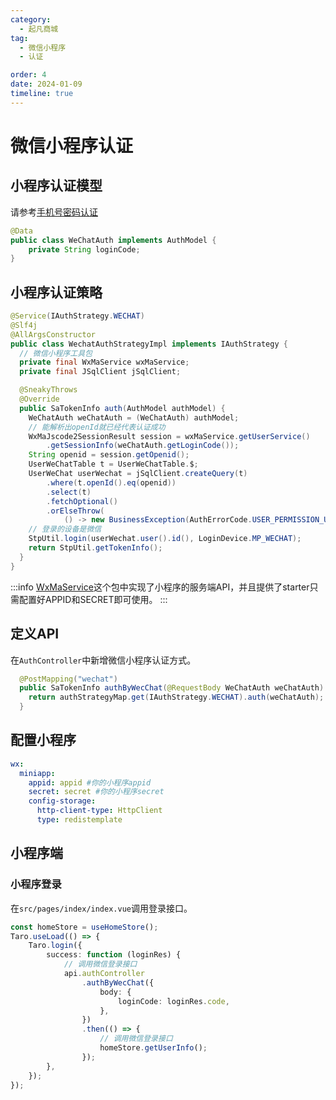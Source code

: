 ```yaml
---
category:
  - 起凡商城
tag:
  - 微信小程序
  - 认证

order: 4
date: 2024-01-09
timeline: true
---
```


# 微信小程序认证

## 小程序认证模型

请参考[手机号密码认证](./phone-password-auth.md/#模型实现)

```java
@Data
public class WeChatAuth implements AuthModel {
    private String loginCode;
}
```

## 小程序认证策略

```java
@Service(IAuthStrategy.WECHAT)
@Slf4j
@AllArgsConstructor
public class WechatAuthStrategyImpl implements IAuthStrategy {
  // 微信小程序工具包
  private final WxMaService wxMaService;
  private final JSqlClient jSqlClient;

  @SneakyThrows
  @Override
  public SaTokenInfo auth(AuthModel authModel) {
    WeChatAuth weChatAuth = (WeChatAuth) authModel;
    // 能解析出openId就已经代表认证成功
    WxMaJscode2SessionResult session = wxMaService.getUserService()
        .getSessionInfo(weChatAuth.getLoginCode());
    String openid = session.getOpenid();
    UserWeChatTable t = UserWeChatTable.$;
    UserWeChat userWechat = jSqlClient.createQuery(t)
        .where(t.openId().eq(openid))
        .select(t)
        .fetchOptional()
        .orElseThrow(
            () -> new BusinessException(AuthErrorCode.USER_PERMISSION_UNAUTHENTICATED, "请绑定手机号"));
    // 登录的设备是微信
    StpUtil.login(userWechat.user().id(), LoginDevice.MP_WECHAT);
    return StpUtil.getTokenInfo();
  }
}
```

:::info
[WxMaService](https://github.com/Wechat-Group/WxJava/tree/develop/spring-boot-starters/wx-java-mp-spring-boot-starter)这个包中实现了小程序的服务端API，并且提供了starter只需配置好APPID和SECRET即可使用。
:::

## 定义API

在`AuthController`中新增微信小程序认证方式。

```java
  @PostMapping("wechat")
  public SaTokenInfo authByWecChat(@RequestBody WeChatAuth weChatAuth) {
    return authStrategyMap.get(IAuthStrategy.WECHAT).auth(weChatAuth);
  }
```

## 配置小程序

```yaml
wx:
  miniapp:
    appid: appid #你的小程序appid
    secret: secret #你的小程序secret
    config-storage:
      http-client-type: HttpClient
      type: redistemplate
```

## 小程序端

### 小程序登录

在`src/pages/index/index.vue`调用登录接口。

```ts
const homeStore = useHomeStore();
Taro.useLoad(() => {
    Taro.login({
        success: function (loginRes) {
            // 调用微信登录接口
            api.authController
                .authByWecChat({
                    body: {
                        loginCode: loginRes.code,
                    },
                })
                .then(() => {
                    // 调用微信登录接口
                    homeStore.getUserInfo();
                });
        },
    });
});
```
